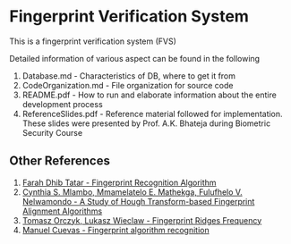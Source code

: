 # Fingerprint Verification System

This is a fingerprint verification system (FVS)

Detailed information of various aspect can be found in the following
1. Database.md - Characteristics of DB, where to get it from
2. CodeOrganization.md - File organization for source code
3. README.pdf - How to run and elaborate information about the entire development process
4. ReferenceSlides.pdf - Reference material followed for implementation. These slides were presented by Prof. A.K. Bhateja during Biometric Security Course

## Other References

1. [Farah Dhib Tatar - Fingerprint Recognition Algorithm](https://airccj.org/CSCP/vol7/csit76809.pdf)
2. [Cynthia S. Mlambo, Mmamelatelo E. Mathekga, Fulufhelo V. Nelwamondo - A Study of Hough Transform-based Fingerprint Alignment Algorithms](https://www.researchgate.net/publication/284380100_A_Study_of_Hough_Transform-based_Fingerprint_Alignment_Algorithms)
3. [Tomasz Orczyk, Lukasz Wieclaw - Fingerprint Ridges Frequency](https://ieeexplore.ieee.org/document/6089649)
4. [Manuel Cuevas - Fingerprint algorithm recognition](https://medium.com/@cuevas1208/fingerprint-algorithm-recognition-fd2ac0c6f5fc)
